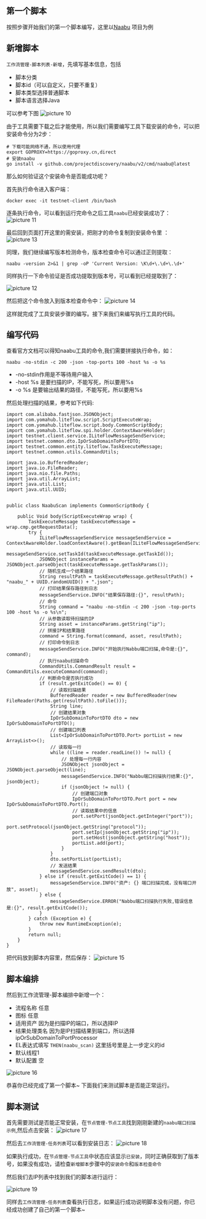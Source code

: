## 第一个脚本

按照步骤开始我们的第一个脚本编写，这里以[Naabu](https://github.com/projectdiscovery/naabu) 项目为例

## 新增脚本

`工作流管理-脚本列表-新增`，先填写基本信息，包括
- 脚本分类
- 脚本id（可以自定义，只要不重复）
- 脚本类型选择普通脚本
- 脚本语言选择Java

可以参考下图
![picture 10](https://github.com/testnet0/image/raw/main/c9695b1004a5eb02defea4e0ce6c144e30816eb2f8bb84ceacc7920860b04d6e.png)  

由于工具需要下载之后才能使用，所以我们需要编写工具下载安装的命令，可以把安装命令分为2步：

```
# 下载可能网络不通，所以使用代理
export GOPROXY=https://goproxy.cn,direct
# 安装naabu
go install -v github.com/projectdiscovery/naabu/v2/cmd/naabu@latest
```

那么如何验证这个安装命令是否能成功呢？

首先执行命令进入客户端：
```
docker exec -it testnet-client /bin/bash
```
逐条执行命令，可以看到运行完命令之后工具`naabu`已经安装成功了：
![picture 11](https://github.com/testnet0/image/raw/main/7accceb5578a747b98ff113aea7a4263a965eac94fbc71fb079c1444fe99679e.png)  


最后回到页面打开这里的需安装，把刚才的命令复制到安装命令里 ：
![picture 13](https://github.com/testnet0/image/raw/main/873580dc389b40285b3b988aa82db1233cc4e6b5f6d6f20b7fefb21cd245ce28.png)  


同理，我们继续编写版本检测命令，版本检查命令可以通过正则提取：

```
naabu -version 2>&1 | grep -oP 'Current Version: \K\d+\.\d+\.\d+'
```

同样执行一下命令验证是否成功提取到版本号，可以看到已经提取到了：

![picture 12](https://github.com/testnet0/image/raw/main/ef2024964c2d63436a274e05e365c6450dcf95e1463d7af3875bc92eddb10293.png)  


然后把这个命令放入到版本检查命令中：
![picture 14](https://github.com/testnet0/image/raw/main/9bff10ab1fe905519c8c3f5c7f1e92d30ef6531141442390ddd12eaab14209aa.png)  

这样就完成了工具安装步骤的编写。接下来我们来编写执行工具的代码。

## 编写代码

查看官方文档可以得知naabu工具的命令,我们需要拼接执行命令，如：

```
naabu -no-stdin -c 200 -json -top-ports 100 -host %s -o %s
```

- -no-stdin作用是不等待用户输入
- -host %s 是要扫描的IP，不能写死，所以要用%s
- -o %s 是要输出结果的路径，不能写死，所以要用%s

然后处理扫描的结果，参考如下代码:
```
import com.alibaba.fastjson.JSONObject;
import com.yomahub.liteflow.script.ScriptExecuteWrap;
import com.yomahub.liteflow.script.body.CommonScriptBody;
import com.yomahub.liteflow.spi.holder.ContextAwareHolder;
import testnet.client.service.ILiteFlowMessageSendService;
import testnet.common.dto.IpOrSubDomainToPortDTO;
import testnet.common.entity.liteflow.TaskExecuteMessage;
import testnet.common.utils.CommandUtils;

import java.io.BufferedReader;
import java.io.FileReader;
import java.nio.file.Paths;
import java.util.ArrayList;
import java.util.List;
import java.util.UUID;


public class NaabuScan implements CommonScriptBody {

    public Void body(ScriptExecuteWrap wrap) {
        TaskExecuteMessage taskExecuteMessage = wrap.cmp.getRequestData();
        try {
            ILiteFlowMessageSendService messageSendService = ContextAwareHolder.loadContextAware().getBean(ILiteFlowMessageSendService.class);
            messageSendService.setTaskId(taskExecuteMessage.getTaskId());
            JSONObject instanceParams = JSONObject.parseObject(taskExecuteMessage.getTaskParams());
            // 随机生成一个结果路径
            String resultPath = taskExecuteMessage.getResultPath() + "naabu_" + UUID.randomUUID() + ".json";
            // 打印结果保存路径到日志
            messageSendService.INFO("结果保存路径:{}", resultPath);
            // 命令
            String command = "naabu -no-stdin -c 200 -json -top-ports 100 -host %s -o %s\n";
            // 从参数读取待扫描的IP
            String asset = instanceParams.getString("ip");
            // 拼接IP和结果路径
            command = String.format(command, asset, resultPath);
            // 打印命令到日志
            messageSendService.INFO("开始执行Nabbu端口扫描,命令是:{}", command);
            // 执行naabu扫描命令
            CommandUtils.CommandResult result = CommandUtils.executeCommand(command);
            // 判断命令是否执行成功
            if (result.getExitCode() == 0) {
                // 读取扫描结果
                BufferedReader reader = new BufferedReader(new FileReader(Paths.get(resultPath).toFile()));
                String line;
                // 创建结果对象
                IpOrSubDomainToPortDTO dto = new IpOrSubDomainToPortDTO();
                // 创建端口列表
                List<IpOrSubDomainToPortDTO.Port> portList = new ArrayList<>();
                // 读取每一行
                while ((line = reader.readLine()) != null) {
                    // 处理每一行内容
                    JSONObject jsonObject = JSONObject.parseObject(line);
                    messageSendService.INFO("Nabbu端口扫描执行结果:{}", jsonObject);
                    if (jsonObject != null) {
                        // 创建端口对象
                        IpOrSubDomainToPortDTO.Port port = new IpOrSubDomainToPortDTO.Port();
                        // 读取结果中的信息
                        port.setPort(jsonObject.getInteger("port"));
                        port.setProtocol(jsonObject.getString("protocol"));
                        port.setIp(jsonObject.getString("ip"));
                        port.setHost(jsonObject.getString("host"));
                        portList.add(port);
                    }
                }
                dto.setPortList(portList);
                // 发送结果
                messageSendService.sendResult(dto);
            } else if (result.getExitCode() == 1) {
                messageSendService.INFO("资产: {} 端口扫描完成，没有端口开放", asset);
            } else {
                messageSendService.ERROR("Nabbu端口扫描执行失败,错误信息是:{}", result.getExitCode());
            }
        } catch (Exception e) {
            throw new RuntimeException(e);
        }
        return null;
    }
}
```
把代码放到脚本内容里，然后保存：
![picture 15](https://github.com/testnet0/image/raw/main/a9ffde113a9cc917278c0e561db020f7e776bfac6f8780fa9d55e817c9251f1b.png)  

## 脚本编排
然后到工作流管理-脚本编排中新增一个：
- 流程名称 任意
- 图标 任意
- 适用资产 因为是扫描IP的端口，所以选择IP
- 结果处理类名 因为是IP扫描结果到端口，所以选择ipOrSubDomainToPortProcessor
- EL表达式填写 `THEN(naabu_scan)` 这里括号里是上一步定义的id
- 默认线程1 
- 默认配置 空

![picture 16](https://github.com/testnet0/image/raw/main/5c56c57b7646edf637674f254ee3e40894f63e6310162b6aa064bcbb0884dabb.png)  

恭喜你已经完成了第一个脚本~ 下面我们来测试脚本是否能正常运行。

## 脚本测试
首先需要测试是否能正常安装，在`节点管理-节点工具`找到刚刚新建的`naabu端口扫描示例`,然后点击安装：
![picture 17](https://github.com/testnet0/image/raw/main/2c035676f01c9eadf432ee69c9c5ad33c7db47e24768bfa7355ac213ef0db987.png)  

然后去`工作流管理-任务列表`可以看到安装日志：
![picture 18](https://github.com/testnet0/image/raw/main/5e804d6dbe221a8698f6cb305f7b348ead14254cf09ce6d6809dbd886d6bd27e.png)  

如果执行成功，在`节点管理-节点工具`中状态应该显示`已安装`，同时正确获取到了版本号，如果没有成功，请检查`新增脚本`步骤中的`安装命令`和`版本检查命令`

然后我们去IP列表中找到我们的脚本进行运行：

![picture 19](https://github.com/testnet0/image/raw/main/a7199a4a8e898d8ac67121c803e54ee01e8e41276c9b304c8f967a453e10af70.png)  

同样去`工作流管理-任务列表`查看执行日志，如果运行成功说明脚本没有问题，你已经成功创建了自己的第一个脚本~